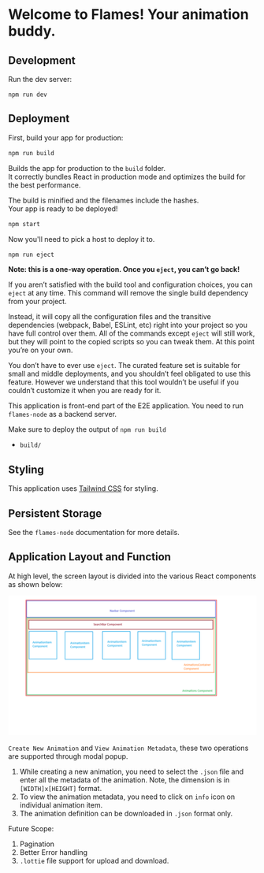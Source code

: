 # Welcome to Flames! Your animation buddy.

## Development

Run the dev server:

```shellscript
npm run dev
```

## Deployment

First, build your app for production:

```sh
npm run build
```

Builds the app for production to the `build` folder.\
It correctly bundles React in production mode and optimizes the build for the best performance.

The build is minified and the filenames include the hashes.\
Your app is ready to be deployed!

```sh
npm start
```

Now you'll need to pick a host to deploy it to.

```sh
npm run eject
```

**Note: this is a one-way operation. Once you `eject`, you can’t go back!**

If you aren’t satisfied with the build tool and configuration choices, you can `eject` at any time. This command will remove the single build dependency from your project.

Instead, it will copy all the configuration files and the transitive dependencies (webpack, Babel, ESLint, etc) right into your project so you have full control over them. All of the commands except `eject` will still work, but they will point to the copied scripts so you can tweak them. At this point you’re on your own.

You don’t have to ever use `eject`. The curated feature set is suitable for small and middle deployments, and you shouldn’t feel obligated to use this feature. However we understand that this tool wouldn’t be useful if you couldn’t customize it when you are ready for it.

This application is front-end part of the E2E application. You need to run `flames-node` as a backend server.

Make sure to deploy the output of `npm run build`

- `build/`

## Styling

This application uses [Tailwind CSS](https://tailwindcss.com/) for styling.

## Persistent Storage

See the `flames-node` documentation for more details.

## Application Layout and Function

At high level, the screen layout is divided into the various React components as shown below:

![The Screen Layout Hierarchy](./images/layout.png)

`Create New Animation` and `View Animation Metadata`, these two operations are supported through modal popup.

1. While creating a new animation, you need to select the `.json` file and enter all the metadata of the animation. Note, the dimension is in `[WIDTH]x[HEIGHT]` format.
2. To view the animation metadata, you need to click on `info` icon on individual animation item.
3. The animation definition can be downloaded in `.json` format only.

Future Scope:

1. Pagination
2. Better Error handling
3. `.lottie` file support for upload and download.
